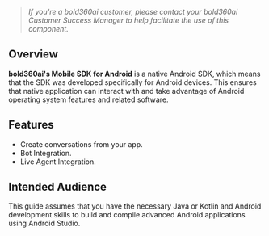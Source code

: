 >*If you're a bold360ai customer, please contact your bold360ai Customer Success Manager to help facilitate the use of this component.*

## Overview  

**bold360ai's Mobile SDK for Android** is a native Android SDK, which means that the SDK was developed specifically for Android devices. This ensures that native application can interact with and take advantage of Android operating system features and related software. 

## Features

* Create conversations from your app.
* Bot Integration. 
* Live Agent Integration.

## Intended Audience

This guide assumes that you have the necessary Java or Kotlin and Android development skills to build and compile advanced Android applications using Android Studio.
